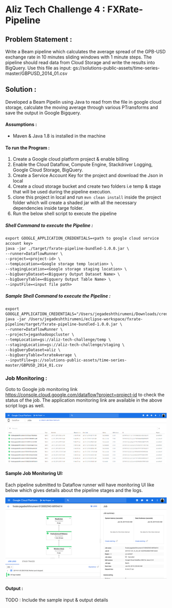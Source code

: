 # Aliz Tech Challenge 4 : FXRate-Pipeline

## Problem Statement :

Write a Beam pipeline which calculates the average spread of the GPB-USD exchange rate in 10 minutes sliding windows with 1 minute steps. The pipeline should read data from Cloud Storage and write the results into BigQuery.
Use this file as input: gs://solutions-public-assets/time-series-master/GBPUSD_2014_01.csv

## Solution :

Developed a Beam Pipelin using Java to read from the file in google cloud storage, calculate the moving average through various PTransforms and save the output in Google Bigquery.

#### Assumptions :

* Maven & Java 1.8 is installed in the machine

#### To run the Program :

1. Create a Google cloud platform project & enable billing
2. Enable the Cloud Dataflow, Compute Engine, Stackdriver Logging, Google Cloud Storage, BigQuery.
3. Create a Service Account Key for the project and download the Json in local
4. Create a cloud storage bucket and create two folders i.e temp & stage that will be used during the pipeline execution.
5. clone this project in local and run `mvn clean install` inside the project folder which will create a shaded jar with all the necessary dependencies inside targe folder.
6. Run the below shell script to execute the pipeline


##### Shell Command to execute the Pipeline :
```shell
export GOOGLE_APPLICATION_CREDENTIALS=<path to google cloud service account key>
java -jar ./target/fxrate-pipeline-bundled-1.0.0.jar \
--runner=DataflowRunner \
--project=<project-id> \
--tempLocation=<Google storage temp location> \
--stagingLocation=<Google storage staging location> \
--bigQueryDataset=<Bigquery Output Dataset Name> \
--bigQueryTable=<Bigquery Output Table Name> \
--inputFile=<input file path>
```
##### Sample Shell Command to execute the Pipeline :

```shell
export GOOGLE_APPLICATION_CREDENTIALS="/Users/jegadeshthirumeni/Downloads/credentials.json"
java -jar /Users/jegadeshthirumeni/eclipse-workspace/fxrate-pipeline/target/fxrate-pipeline-bundled-1.0.0.jar \
--runner=DataflowRunner \
--project=jeganhadoopcluster \
--tempLocation=gs://aliz-tech-challenge/temp \
--stagingLocation=gs://aliz-tech-challenge/staging \
--bigQueryDataset=aliz \
--bigQueryTable=fxrateAverage \
--inputFile=gs://solutions-public-assets/time-series-master/GBPUSD_2014_01.csv
```

### Job Monitoring :

Goto to Google job monitoring link https://console.cloud.google.com/dataflow?project=project-id to check the status of the job. The application monitoring link are available in the above script logs as well.

![Monitoring](googlecloud.PNG)

#### Sample Job Monitoring  UI:

Each pipeline submitted to Dataflow runner will have monitoring UI like below which gives details about the pipeline stages and the logs.

![MonitorLogs](monitorlogs.png)  
  #### Output :
  
  TODO : Include the sample input & output details

